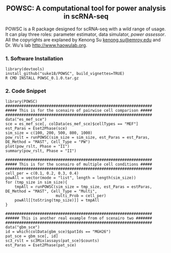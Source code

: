 <center> <h2> POWSC: A computational tool for power analysis in scRNA-seq </h2> </center>

POWSC is a R package designed for scRNA-seq with a wild range of usage. It can play three roles: parameter estimator, data simulator, *power assessor*. All the copyrights are explaned by Kenong Su <kenong.su@emroy.edu> and Dr. Wu's lab <http://www.haowulab.org>.

### 1. Software Installation
```
library(devtools)
install_github("suke18/POWSC", build_vignettes=TRUE)
R CMD INSTALL POWSC_0.1.0.tar.gz
```

### 2. Code Snippet
```
library(POWSC)
################################################################
##### This is for the scenairo of pairwise cell comparison #####
################################################################
data("es_mef_sce")
sce = es_mef_sce[, colData(es_mef_sce)$cellTypes == "MEF"]
est_Paras = Eset2Phase(sce)
sim_size = c(100, 200, 500, 800, 1000)
pow_rslt = runPOWSC(sim_size = sim_size, est_Paras = est_Paras, DE_Method = "MAST", Cell_Type = "PW")
plot(pow_rslt, Phase = "II")
summary(pow_rslt, Phase = "II")

################################################################
##### This is for the scenairo of multiple cell conditions #####
################################################################
cell_per = c(0.1, 0.2, 0.3, 0.4)
powAll = vector(mode = "list", length = length(sim_size))
for (tmp_size in sim_size){
    tmpAll = runPOWSC(sim_size = tmp_size, est_Paras = estParas, DE_Method = "MAST", Cell_Type = "Multi",
                      multi_Prob = cell_per)
    powAll[[toString(tmp_size)]] = tmpAll
}

################################################################
###### This is another real example from of scenairo two #######
################################################################
data("gbm_sce")
id = which(colData(gbm_sce)$patIds == "MGH26")
pat_sce = gbm_sce[, id]
sc3_rslt = sc3Mix(assays(pat_sce)$counts)
est_Paras = Eset2Phase(pat_sce)
```
